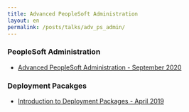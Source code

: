 ```yaml
---
title: Advanced PeopleSoft Administration
layout: en
permalink: /posts/talks/adv_ps_admin/
---
```


### PeopleSoft Administration

* [Advanced PeopleSoft Administration - September 2020](https://wiki.psadmin.io/talk.adv-ps-admin2/)

### Deployment Pacakges

* [Introduction to Deployment Packages - April 2019](https://psadmin.io/2019/04/09/introduction-to-deployment-packages-webinar/)
